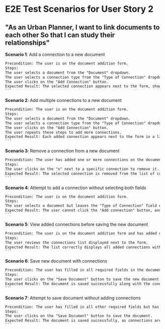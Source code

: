 # E2E Test Scenarios for User Story 2

## "As an **Urban Planner**, I want to link documents to each other So that I can study their relationships"

**Scenario 1**: Add a connection to a new document

````txt
Precondition: The user is on the document addition form.
Steps:
The user selects a document from the "Document" dropdown.
The user selects a connection type from the "Type of Connection" dropdown.
The user clicks on the "Add Connection" button.
Expected Result: The selected connection appears next to the form, showing the document and connection type.
```
````
**Scenario 2**: Add multiple connections to a new document

````txt
Precondition: The user is on the document addition form.
Steps:
The user selects a document from the "Document" dropdown.
The user selects a connection type from the "Type of Connection" dropdown.
The user clicks on the "Add Connection" button.
The user repeats these steps to add more connections.
Expected Result: Each added connection appears next to the form in a list format, showing the document and connection type for each one.
```
````
**Scenario 3**: Remove a connection from a new document

````txt
Precondition: The user has added one or more connections on the document addition form.
Steps:
The user clicks on the "x" next to a specific connection to remove it.
Expected Result: The selected connection is removed from the list of connections without affecting other connections.
```
````
**Scenario 4**: Attempt to add a connection without selecting both fields

````txt
Precondition: The user is on the document addition form.
Steps:
The user selects a document but leaves the "Type of Connection" field empty (or vice versa).
Expected Result: The user cannot click the "Add connection" button, and the connection is not added.
```
````
**Scenario 5**: View added connections before saving the new document

````txt
Precondition: The user is on the document addition form and has added one or more connections.
Steps:
The user reviews the connections list displayed next to the form.
Expected Result: The list correctly displays all added connections with their respective document names and connection types, allowing the user to review connections before saving.
```
````
**Scenario 6**: Save new document with connections

````txt
Precondition: The user has filled in all required fields in the document addition form and added one or more connections.
Steps:
The user clicks on the "Save Document" button to save the new document.
Expected Result: The document is saved successfully along with the connections.
```
````
**Scenario 7**: Attempt to save document without adding connections

````txt
Precondition: The user has filled in all other required fields but has not added any connections.
Steps:
The user clicks on the "Save Document" button to save the document.
Expected Result: The document is saved successfully, as connections are optional.
```